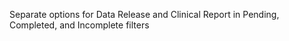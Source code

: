 Separate options for Data Release and Clinical Report in Pending, Completed, and Incomplete filters
